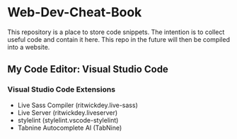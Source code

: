 # Web-Dev-Cheat-Book

This repository is a place to store code snippets. The intention is to collect useful code and contain it here. This repo in the future will then be compiled into a website.

## My Code Editor: Visual Studio Code

### Visual Studio Code Extensions
- Live Sass Compiler (ritwickdey.live-sass)
- Live Server (ritwickdey.liveserver)
- stylelint (stylelint.vscode-stylelint)
- Tabnine Autocomplete AI (TabNine)

